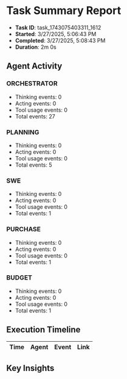 # Task Summary Report

- **Task ID**: task_1743075403311_1612
- **Started**: 3/27/2025, 5:06:43 PM
- **Completed**: 3/27/2025, 5:08:43 PM
- **Duration**: 2m 0s

## Agent Activity

### ORCHESTRATOR

- Thinking events: 0
- Acting events: 0
- Tool usage events: 0
- Total events: 27

### PLANNING

- Thinking events: 0
- Acting events: 0
- Tool usage events: 0
- Total events: 5

### SWE

- Thinking events: 0
- Acting events: 0
- Tool usage events: 0
- Total events: 1

### PURCHASE

- Thinking events: 0
- Acting events: 0
- Tool usage events: 0
- Total events: 1

### BUDGET

- Thinking events: 0
- Acting events: 0
- Tool usage events: 0
- Total events: 1

## Execution Timeline

| Time | Agent | Event | Link |
| ---- | ----- | ----- | ---- |

## Key Insights

